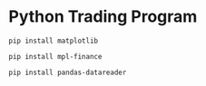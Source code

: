 # Python Trading Program

```
pip install matplotlib
```
```
pip install mpl-finance
```
```
pip install pandas-datareader
```